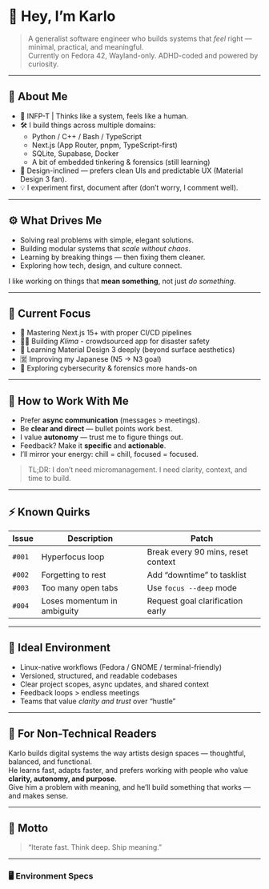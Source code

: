 # 👋 Hey, I’m Karlo

> A generalist software engineer who builds systems that *feel* right — minimal, practical, and meaningful.  
> Currently on Fedora 42, Wayland-only. ADHD-coded and powered by curiosity.

---

## 🧠 About Me

- 🧩 INFP-T | Thinks like a system, feels like a human.  
- 🛠️ I build things across multiple domains:
  - Python / C++ / Bash / TypeScript  
  - Next.js (App Router, pnpm, TypeScript-first)  
  - SQLite, Supabase, Docker  
  - A bit of embedded tinkering & forensics (still learning)  
- 🎨 Design-inclined — prefers clean UIs and predictable UX (Material Design 3 fan).  
- 💡 I experiment first, document after (don’t worry, I comment well).  

---

## ⚙️ What Drives Me

- Solving real problems with simple, elegant solutions.  
- Building modular systems that *scale without chaos*.  
- Learning by breaking things — then fixing them cleaner.  
- Exploring how tech, design, and culture connect.  

I like working on things that **mean something**, not just *do something*.

---

## 🧭 Current Focus

- 🧱 Mastering Next.js 15+ with proper CI/CD pipelines  
- 🧑‍💻 Building *Klima* - crowdsourced app for disaster safety
- 🧩 Learning Material Design 3 deeply (beyond surface aesthetics)  
- 🈺 Improving my Japanese (N5 → N3 goal)  
- 🧰 Exploring cybersecurity & forensics more hands-on  

---

## 💬 How to Work With Me

- Prefer **async communication** (messages > meetings).  
- Be **clear and direct** — bullet points work best.  
- I value **autonomy** — trust me to figure things out.  
- Feedback? Make it **specific** and **actionable**.  
- I’ll mirror your energy: chill = chill, focused = focused.  

> TL;DR: I don’t need micromanagement. I need clarity, context, and time to build.

---

## ⚡ Known Quirks

| Issue | Description | Patch |
|-------|--------------|-------|
| `#001` | Hyperfocus loop | Break every 90 mins, reset context |
| `#002` | Forgetting to rest | Add “downtime” to tasklist |
| `#003` | Too many open tabs | Use `focus --deep` mode |
| `#004` | Loses momentum in ambiguity | Request goal clarification early |

---

## 🧩 Ideal Environment

- Linux-native workflows (Fedora / GNOME / terminal-friendly)
- Versioned, structured, and readable codebases  
- Clear project scopes, async updates, and shared context  
- Feedback loops > endless meetings  
- Teams that value *clarity and trust* over “hustle”  

---

## 🔐 For Non-Technical Readers

Karlo builds digital systems the way artists design spaces — thoughtful, balanced, and functional.  
He learns fast, adapts faster, and prefers working with people who value **clarity, autonomy, and purpose**.  
Give him a problem with meaning, and he’ll build something that works — and makes sense.

---

## 🧬 Motto

> “Iterate fast. Think deep. Ship meaning.”

---

### 🖥️ Environment Specs
